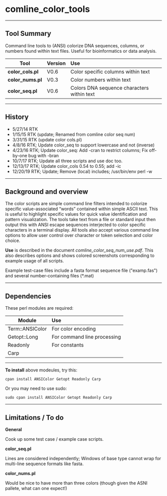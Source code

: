 # comline_color_tools

---
## Tool Summary
Command line tools to (ANSI) colorize DNA sequences, columns, or numbers 
found within text files. Useful for bioinformatics or data analysis.

| Tool              | Version | Use
| ----------------- |:----- |:----
| **color_cols.pl** | V0.6 | Color specific columns within text
| **color_nums.pl** | V0.3 | Color numbers within text
| **color_seq.pl**  | V0.6 | Colors DNA sequence characters within text


---
## History
- 5/27/14 RTK
- 1/15/15 RTK (update; Renamed from comline color seq num)
- 3/31/15 RTK (update color cols.pl)
- 4/8/16 RTK; Update color_seq to support lowercase and not (inverse)
- 4/23/16 RTK; Update color_seq: Add -cran to restrict columns; Fix off-by-one bug with -bran
- 10/7/17 RTK; Update all three scripts and use doc too.
- 12/13/17 RTK; Update color_cols 0.54 to 0.55; add -ic
- 12/20/19 RTK; Update; Remove (local) includes; /usr/bin/env perl -w


---
## Background and overview
The color scripts are simple command line filters intended to colorize specific value-associated “words” contained within simple ASCII text. This is useful to highlight specific values for quick value identification and pattern visualization. The tools take text from a file or standard input then output this with ANSI escape sequences interjected to color specific characters in a terminal display. All tools also accept various command line options to allow user control over character or token selection and color choice.

**Use** is described in the document *comline_color_seq_num_use.pdf*. This also describes options and shows colored screenshots corresponding to example usage of all scripts.

Example test-case files include a fasta format sequence file ("examp.fas") and several number-containing files (*.mat)


---
## Dependencies

These perl modules are required:

| Module | Use
| ----------------- |:----
| Term::ANSIColor   | For color encoding
| Getopt::Long      | For command line processing
| Readonly          | For constants
| Carp              |

---

**To install** above modeules, try this:

`cpan install ANSIColor Getopt Readonly Carp`

Or you may need to use sudo:

`sudo cpan install ANSIColor Getopt Readonly Carp`


---
## Limitations / To do

**General**

Cook up some test case / example case scripts.

**color_seq.pl**

Lines are considered independently; Windows of base type cannot wrap for multi-line sequence formats like fasta.

**color_nums.pl**

Would be nice to have more than three colors (though given the ASNI pallete, what can one expect!)

